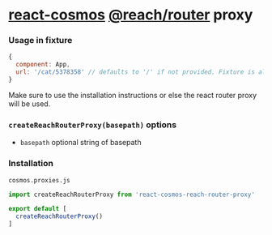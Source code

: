 [react-cosmos](https://github.com/react-cosmos/react-cosmos) [@reach/router](https://github.com/reach/router) proxy
================================

### Usage in fixture
```js
{
  component: App,
  url: '/cat/5378358' // defaults to '/' if not provided. Fixture is always active
}
```
Make sure to use the installation instructions or else the react router proxy will be used.

### `createReachRouterProxy(basepath)` options
 * `basepath` optional string of basepath

### Installation
`cosmos.proxies.js`
```js
import createReachRouterProxy from 'react-cosmos-reach-router-proxy'

export default [
  createReachRouterProxy()
]
```
